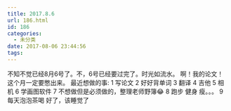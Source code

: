 ```yaml
---
title: 2017.8.6
url: 186.html
id: 186
categories:
  - 未分类
date: 2017-08-06 23:44:56
tags:
---
```


不知不觉已经8月6号了。不，6号已经要过完了。时光如流水。 啊！我的论文！ 这个月一定要憋出来。 最近想做的事: 1 写论文 2 好好背单词 3 翻译 4 吉他 5 相机 6 学画图软件 7 不想做但是必须做的，整理老师野簿😂 8 跑步 健身 瘦。。。 9 每天泡泡茶喝 好了，该睡觉了